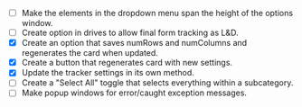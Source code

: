 - [ ] Make the elements in the dropdown menu span the height of the options window.
- [ ] Create option in drives to allow final form tracking as L&D.
- [x] Create an option that saves numRows and numColumns and regenerates the card when updated.
- [x] Create a button that regenerates card with new settings.
- [x] Update the tracker settings in its own method.
- [ ] Create a "Select All" toggle that selects everything within a subcategory.
- [ ] Make popup windows for error/caught exception messages.